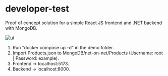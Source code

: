 # developer-test
Proof of concept solution for a simple React JS frontend and .NET backend with MongoDB. 

![ui](https://github.com/mikael-nilsson-github/developer-test/assets/35302283/ef1ec6f8-f865-4fdf-b6e0-20ac766a443a)

1) Run "docker compose up -d" in the demo folder.
2) Import Products.json to MongoDB/net-on-net/Products (Username: root | Password: example).
3) Frontend -> localhost:5173.
4) Backend -> localhost:8000.

